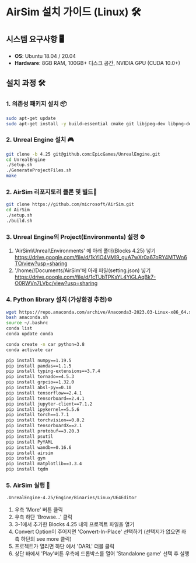 
# AirSim 설치 가이드 (Linux) 🛠️

## 시스템 요구사항 🖥️

- **OS**: Ubuntu 18.04 / 20.04
- **Hardware**: 8GB RAM, 100GB+ 디스크 공간, NVIDIA GPU (CUDA 10.0+)

## 설치 과정 🛠️

### 1. 의존성 패키지 설치 📦

```bash
sudo apt-get update
sudo apt-get install -y build-essential cmake git libjpeg-dev libpng-dev libtiff-dev libgl1-mesa-dev libglu1-mesa-dev
```

### 2. Unreal Engine 설치 🎮

```bash
git clone -b 4.25 git@github.com:EpicGames/UnrealEngine.git
cd UnrealEngine
./Setup.sh
./GenerateProjectFiles.sh
make
```

### 2. AirSim 리포지토리 클론 및 빌드🔄

```bash
git clone https://github.com/microsoft/AirSim.git
cd AirSim
./setup.sh
./build.sh
```

### 3. Unreal Engine의 Project(Environments) 설정 ⚙️

1. 'AirSim\Unreal\Environments' 에 아래 폴더(Blocks 4.25) 넣기
https://drive.google.com/file/d/1kYiO4VMl9_guA7wXr0a67oRY4MTWn6TO/view?usp=sharing
2. '/home/<username>/Documents/AirSim'에 아래 파일(setting.json) 넣기
https://drive.google.com/file/d/1cTUbTPKsYL4YiGLAqBk7-O0RWVn7LVbc/view?usp=sharing


### 4. Python library 설치 (가상환경 추천)⚙️

```bash
wget https://repo.anaconda.com/archive/Anaconda3-2023.03-Linux-x86_64.sh -O anaconda.sh
bash anaconda.sh
source ~/.bashrc
conda list
conda update conda

conda create -n car python=3.8
conda activate car
```

```bash
pip install numpy==1.19.5
pip install pandas==1.1.5
pip install typing-extensions==3.7.4
pip install tornado==4.5.3
pip install grpcio==1.32.0
pip install absl-py==0.10
pip install tensorflow==2.4.1
pip install tensorboard==2.4.1
pip install jupyter-client==7.1.2
pip install ipykernel==5.5.6
pip install torch==1.7.1
pip install torchvision==0.8.2
pip install tensorboardX==2.1
pip install protobuf==3.20.3
pip install psutil
pip install PyYAML
pip install wandb==0.16.6
pip install airsim
pip install gym
pip install matplotlib==3.3.4
pip install tqdm
```

### 5. AirSim 실행 🌟

```bash
.UnrealEngine-4.25/Engine/Binaries/Linux/UE4Editor
```
1. 우측 'More' 버튼 클릭
2. 우측 하단 'Browse...' 클릭
3. 3-1에서 추가한 Blocks 4.25 내의 프로젝트 파일을 열기
4. Convert Option이 주어지면 'Convert-In-Place' 선택하기 (선택지가 없으면 좌측 하단의 see more 클릭)
5. 프로젝트가 열리면 하단 에서 'DARL' 더블 클릭
6. 상단 바에서 'Play'버튼 우측에 드롭박스를 열어 'Standalone game' 선택 후 실행
